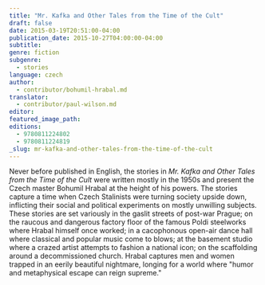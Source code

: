 ```yaml
---
title: "Mr. Kafka and Other Tales from the Time of the Cult"
draft: false
date: 2015-03-19T20:51:00-04:00
publication_date: 2015-10-27T04:00:00-04:00
subtitle:
genre: fiction
subgenre:
  - stories
language: czech
author:
  - contributor/bohumil-hrabal.md
translator:
  - contributor/paul-wilson.md
editor:
featured_image_path:
editions:
  - 9780811224802
  - 9780811224819
_slug: mr-kafka-and-other-tales-from-the-time-of-the-cult
---
```


Never before published in English, the stories in _Mr. Kafka and Other Tales from the Time of the Cult_ were written mostly in the 1950s and present the Czech master Bohumil Hrabal at the height of his powers. The stories capture a time when Czech Stalinists were turning society upside down, inflicting their social and political experiments on mostly unwilling subjects. These stories are set variously in the gaslit streets of post-war Prague; on the raucous and dangerous factory floor of the famous Poldi steelworks where Hrabal himself once worked; in a cacophonous open-air dance hall where classical and popular music come to blows; at the basement studio where a crazed artist attempts to fashion a national icon; on the scaffolding around a decommissioned church. Hrabal captures men and women trapped in an eerily beautiful nightmare, longing for a world where "humor and metaphysical escape can reign supreme."

